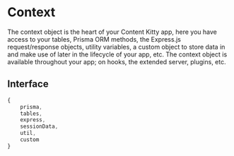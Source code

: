 # **Context**
The context object is the heart of your Content Kitty app, here you have access to your tables, Prisma ORM methods, the Express.js request/response objects, utility variables, a custom object to store data in and make use of later in the lifecycle of your app, etc. The context object is available throughout your app; on hooks, the extended server, plugins, etc.

## **Interface**
```ts
{
    prisma,
    tables,
    express,
    sessionData,
    util,
    custom
}
```
